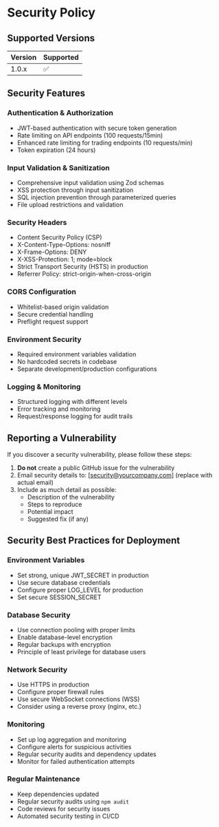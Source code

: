 # Security Policy

## Supported Versions

| Version | Supported          |
| ------- | ------------------ |
| 1.0.x   | :white_check_mark: |

## Security Features

### Authentication & Authorization
- JWT-based authentication with secure token generation
- Rate limiting on API endpoints (100 requests/15min)
- Enhanced rate limiting for trading endpoints (10 requests/min)
- Token expiration (24 hours)

### Input Validation & Sanitization
- Comprehensive input validation using Zod schemas
- XSS protection through input sanitization
- SQL injection prevention through parameterized queries
- File upload restrictions and validation

### Security Headers
- Content Security Policy (CSP)
- X-Content-Type-Options: nosniff
- X-Frame-Options: DENY
- X-XSS-Protection: 1; mode=block
- Strict Transport Security (HSTS) in production
- Referrer Policy: strict-origin-when-cross-origin

### CORS Configuration
- Whitelist-based origin validation
- Secure credential handling
- Preflight request support

### Environment Security
- Required environment variables validation
- No hardcoded secrets in codebase
- Separate development/production configurations

### Logging & Monitoring
- Structured logging with different levels
- Error tracking and monitoring
- Request/response logging for audit trails

## Reporting a Vulnerability

If you discover a security vulnerability, please follow these steps:

1. **Do not** create a public GitHub issue for the vulnerability
2. Email security details to: [security@yourcompany.com] (replace with actual email)
3. Include as much detail as possible:
   - Description of the vulnerability
   - Steps to reproduce
   - Potential impact
   - Suggested fix (if any)

## Security Best Practices for Deployment

### Environment Variables
- Set strong, unique JWT_SECRET in production
- Use secure database credentials
- Configure proper LOG_LEVEL for production
- Set secure SESSION_SECRET

### Database Security
- Use connection pooling with proper limits
- Enable database-level encryption
- Regular backups with encryption
- Principle of least privilege for database users

### Network Security
- Use HTTPS in production
- Configure proper firewall rules
- Use secure WebSocket connections (WSS)
- Consider using a reverse proxy (nginx, etc.)

### Monitoring
- Set up log aggregation and monitoring
- Configure alerts for suspicious activities
- Regular security audits and dependency updates
- Monitor for failed authentication attempts

### Regular Maintenance
- Keep dependencies updated
- Regular security audits using `npm audit`
- Code reviews for security issues
- Automated security testing in CI/CD